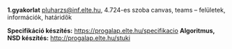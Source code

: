 **1.gyakorlat**
pluharzs@inf.elte.hu, 4.724-es szoba
canvas, teams – felületek, információk, határidők


**Specifikáció készítés:** https://progalap.elte.hu/specifikacio 
**Algoritmus, NSD készítés:** http://progalap.elte.hu/stuki
